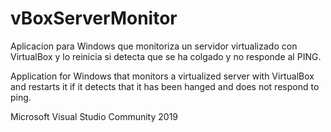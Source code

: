 # vBoxServerMonitor
Aplicacion para Windows que monitoriza un servidor virtualizado con VirtualBox y lo reinicia si detecta que se ha colgado y no responde al PING.

Application for Windows that monitors a virtualized server with VirtualBox and restarts it if it detects that it has been hanged and does not respond to ping. 




Microsoft Visual Studio Community 2019
